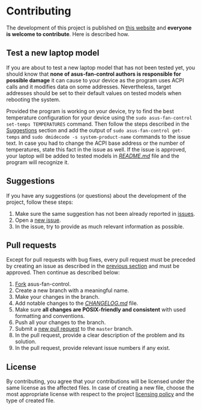 # Contributing

The development of this project is published on [this website](https://github.com/dominiksalvet/asus-fan-control) and **everyone is welcome to contribute**. Here is described how.

## Test a new laptop model

If you are about to test a new laptop model that has not been tested yet, you should know that **none of asus-fan-control authors is responsible for possible damage** it can cause to your device as the program uses ACPI calls and it modifies data on some addresses. Nevertheless, target addresses should be set to their default values on tested models when rebooting the system.

Provided the program is working on your device, try to find the best temperature configuration for your device using the `sudo asus-fan-control set-temps TEMPERATURES` command. Then follow the steps described in the [Suggestions](#suggestions) section and add the output of `sudo asus-fan-control get-temps` and `sudo dmidecode -s system-product-name` commands to the issue text. In case you had to change the ACPI base address or the number of temperatures, state this fact in the issue as well. If the issue is approved, your laptop will be added to tested models in [*README.md*](README.md) file and the program will recognize it.

## Suggestions

If you have any suggestions (or questions) about the development of the project, follow these steps:

1. Make sure the same suggestion has not been already reported in [issues](https://github.com/dominiksalvet/asus-fan-control/issues).
2. Open a [new issue](https://github.com/dominiksalvet/asus-fan-control/issues/new/choose).
3. In the issue, try to provide as much relevant information as possible.

## Pull requests

Except for pull requests with bug fixes, every pull request must be preceded by creating an issue as described in the [previous section](#suggestions) and must be approved. Then continue as described below:

1. [Fork](https://github.com/dominiksalvet/asus-fan-control/fork) asus-fan-control.
2. Create a new branch with a meaningful name.
3. Make your changes in the branch.
4. Add notable changes to the [*CHANGELOG.md*](CHANGELOG.md) file.
5. Make sure **all changes are POSIX-friendly and consistent** with used formatting and conventions.
6. Push all your changes to the branch.
7. Submit a [new pull request](https://github.com/dominiksalvet/asus-fan-control/pulls) to the `master` branch.
8. In the pull request, provide a clear description of the problem and its solution.
9. In the pull request, provide relevant issue numbers if any exist.

## License

By contributing, you agree that your contributions will be licensed under the same license as the affected files. In case of creating a new file, choose the most appropriate license with respect to the project [licensing policy](README.md#license) and the type of created file.
